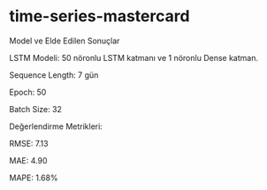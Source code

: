 # time-series-mastercard


Model ve Elde Edilen Sonuçlar

LSTM Modeli: 50 nöronlu LSTM katmanı ve 1 nöronlu Dense katman.

Sequence Length: 7 gün

Epoch: 50

Batch Size: 32

Değerlendirme Metrikleri:

RMSE: 7.13

MAE: 4.90

MAPE: 1.68%
